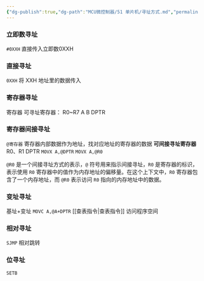 ```yaml
---
{"dg-publish":true,"dg-path":"MCU微控制器/51 单片机/寻址方式.md","permalink":"/MCU微控制器/51 单片机/寻址方式/","dgPassFrontmatter":true,"noteIcon":"","created":"2024-05-21T15:20:28.159+08:00","updated":"2024-08-05T13:44:10.495+08:00"}
---
```


### 立即数寻址
` #0XXH `   直接传入立即数0XXH

### 直接寻址
`0XXH`  将 XXH 地址里的数据传入

### 寄存器寻址
寄存器
可寻址寄存器：
R0~R7  A  B  DPTR
### 寄存器间接寻址
`@寄存器`    寄存器内部数据作为地址，找对应地址的寄存器的数据
**可间接寻址寄存器**
R0、R1   DPTR
`MOVX A,@DPTR`
`MOVX A,@R0`

`@R0` 是一个间接寻址方式的表示，`@` 符号用来指示间接寻址，`R0` 是寄存器的标识，表示使用 `R0` 寄存器中的值作为内存地址的偏移量。在这个上下文中，`R0` 寄存器包含了一个内存地址，而 `@R0` 表示访问 `R0` 指向的内存地址中的数据。

### 变址寻址
基址+变址
`MOVC A,@A+DPTR`
[[查表指令\|查表指令]]
访问程序空间

### 相对寻址
`SJMP`  相对跳转

### 位寻址
`SETB`



